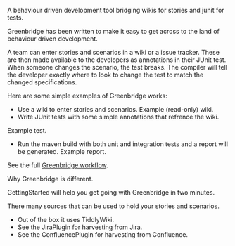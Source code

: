A behaviour driven development tool bridging wikis for stories and junit for tests.

Greenbridge has been written to make it easy to get across to the land of behaviour driven development. 

A team can enter stories and scenarios in a wiki or a issue tracker. 
These are then made available to the developers as annotations in their JUnit test. 
When someone changes the scenario, the test breaks. 
The compiler will tell the developer exactly where to look to change the test to match the changed specifications.

Here are some simple examples of Greenbridge works: 
* Use a wiki to enter stories and scenarios. Example (read-only) wiki. 
* Write JUnit tests with some simple annotations that refrence the wiki. 

Example test. 

* Run the maven build with both unit and integration tests and a report will be generated. Example report.

See the full [Greenbridge workflow](http://greenbridge-bdd.blogspot.com/2010/03/greenbridge-bdd-pitch.html).

Why Greenbridge is different.

GettingStarted will help you get going with Greenbridge in two minutes.

There many sources that can be used to hold your stories and scenarios. 
* Out of the box it uses TiddlyWiki. 
* See the JiraPlugin for harvesting from Jira. 
* See the ConfluencePlugin for harvesting from Confluence.
